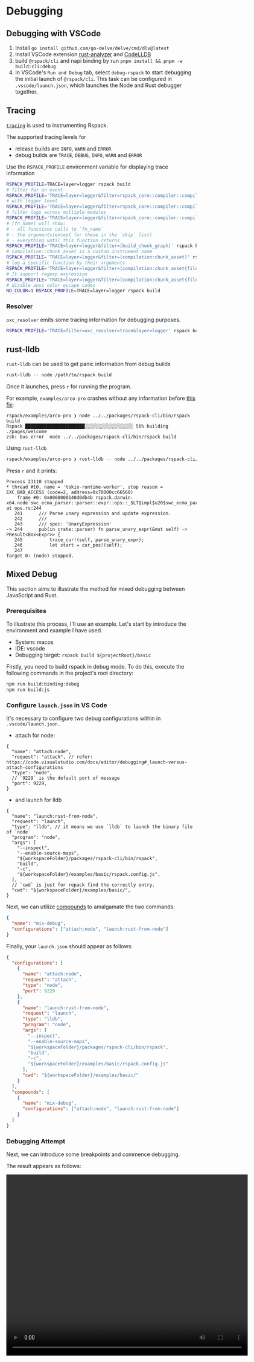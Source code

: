 # Debugging

## Debugging with VSCode

1. Install `go install github.com/go-delve/delve/cmd/dlv@latest`
2. Install VSCode extension [rust-analyzer](https://marketplace.visualstudio.com/items?itemName=rust-lang.rust-analyzer) and [CodeLLDB](https://marketplace.visualstudio.com/items?itemName=vadimcn.vscode-lldb)
3. build `@rspack/cli` and napi binding by run `pnpm install && pnpm -w build:cli:debug`
4. In VSCode's `Run and Debug` tab, select `debug-rspack` to start debugging the initial launch of `@rspack/cli`. This task can be configured in `.vscode/launch.json`, which launches the Node and Rust debugger together.

## Tracing

[`tracing`](https://crates.io/crates/tracing) is used to instrumenting Rspack.

The supported tracing levels for

- release builds are `INFO`, `WARN` and `ERROR`
- debug builds are `TRACE`, `DEBUG`, `INFO`, `WARN` and `ERROR`

Use the `RSPACK_PROFILE` environment variable for displaying trace information

```bash
RSPACK_PROFILE=TRACE=layer=logger rspack build
# filter for an event
RSPACK_PROFILE='TRACE=layer=logger&filter=rspack_core::compiler::compilation' rspack build
# with logger level
RSPACK_PROFILE='TRACE=layer=logger&filter=rspack_core::compiler::compilation=info' rspack build
# filter logs across multiple modules
RSPACK_PROFILE='TRACE=layer=logger&filter=rspack_core::compiler::compilation,rspack_core::build_chunk_graph::code_splitter' rspack build
# [fn_name] will show:
# - all functions calls to `fn_name`
# - the arguments(except for these in the `skip` list)
# - everything until this function returns
RSPACK_PROFILE='TRACE=layer=logger&filter=[build_chunk_graph]' rspack build
# compilation::chunk_asset is a custom instrument name
RSPACK_PROFILE='TRACE=layer=logger&filter=[compilation:chunk_asset]' rspack build
# log a specific function by their arguments
RSPACK_PROFILE='TRACE=layer=logger&filter=[compilation:chunk_asset{filename="main\.js"}]' rspack build
# It support regexp expression
RSPACK_PROFILE='TRACE=layer=logger&filter=[compilation:chunk_asset{filename=".*\.js"}]' rspack build
# disable ansi color escape codes
NO_COLOR=1 RSPACK_PROFILE=TRACE=layer=logger rspack build
```

### Resolver

`oxc_resolver` emits some tracing information for debugging purposes.

```bash
RSPACK_PROFILE='TRACE=filter=oxc_resolver=trace&layer=logger' rspack build
```

## rust-lldb

`rust-lldb` can be used to get panic information from debug builds

```bash
rust-lldb -- node /path/to/rspack build
```

Once it launches, press `r` for running the program.

For example, `examples/arco-pro` crashes without any information before [this fix](https://github.com/web-infra-dev/rspack/pull/3195/files):

```
rspack/examples/arco-pro ❯ node ../../packages/rspack-cli/bin/rspack build
Rspack ██████████████████████░░░░░░░░░░░░░░░░░░ 56% building ./pages/welcome
zsh: bus error  node ../../packages/rspack-cli/bin/rspack build
```

Using `rust-lldb`

```bash
rspack/examples/arco-pro ❯ rust-lldb -- node ../../packages/rspack-cli/bin/rspack build
```

Press `r` and it prints:

```
Process 23110 stopped
* thread #10, name = 'tokio-runtime-worker', stop reason = EXC_BAD_ACCESS (code=2, address=0x70000cc66560)
    frame #0: 0x0000000140d0db4b rspack.darwin-x64.node`swc_ecma_parser::parser::expr::ops::_$LT$impl$u20$swc_ecma_parser..parser..Parser$LT$I$GT$$GT$::parse_unary_expr::h29f49330a806839c(self=0x0000000000000000) at ops.rs:244
   241 	    /// Parse unary expression and update expression.
   242 	    ///
   243 	    /// spec: 'UnaryExpression'
-> 244 	    pub(in crate::parser) fn parse_unary_expr(&mut self) -> PResult<Box<Expr>> {
   245 	        trace_cur!(self, parse_unary_expr);
   246 	        let start = cur_pos!(self);
   247
Target 0: (node) stopped.
```

## Mixed Debug

This section aims to illustrate the method for mixed debugging between JavaScript and Rust.

### Prerequisites

To illustrate this process, I'll use an example. Let's start by introduce the environment and example I have used.

- System: macos
- IDE: vscode
- Debugging target: `rspack build ${projectRoot}/basic`

Firstly, you need to build rspack in debug mode. To do this, execute the following commands in the project's root directory:

```bash
npm run build:binding:debug
npm run build:js
```

### Configure `launch.json` in VS Code

It's necessary to configure two debug configurations within in `.vscode/launch.json.`

- attach for node:

```jsonc
{
  "name": "attach:node",
  "request": "attach", // refer: https://code.visualstudio.com/docs/editor/debugging#_launch-versus-attach-configurations
  "type": "node",
  // `9229` is the default port of message
  "port": 9229,
}
```

- and launch for lldb

```jsonc
{
  "name": "launch:rust-from-node",
  "request": "launch",
  "type": "lldb", // it means we use `lldb` to launch the binary file of `node`
  "program": "node",
  "args": [
    "--inspect",
    "--enable-source-maps",
    "${workspaceFolder}/packages/rspack-cli/bin/rspack",
    "build",
    "-c",
    "${workspaceFolder}/examples/basic/rspack.config.js",
  ],
  // `cwd` is just for repack find the correctly entry.
  "cwd": "${workspaceFolder}/examples/basic/",
}
```

Next, we can utilize [compounds](https://code.visualstudio.com/docs/editor/debugging#_compound-launch-configurations) to amalgamate the two commands:

```json
{
  "name": "mix-debug",
  "configurations": ["attach:node", "launch:rust-from-node"]
}
```

Finally, your `﻿launch.json` should appear as follows:

```json
{
  "configurations": [
    {
      "name": "attach:node",
      "request": "attach",
      "type": "node",
      "port": 9229
    },
    {
      "name": "launch:rust-from-node",
      "request": "launch",
      "type": "lldb",
      "program": "node",
      "args": [
        "--inspect",
        "--enable-source-maps",
        "${workspaceFolder}/packages/rspack-cli/bin/rspack",
        "build",
        "-c",
        "${workspaceFolder}/examples/basic/rspack.config.js"
      ],
      "cwd": "${workspaceFolder}/examples/basic/"
    }
  ],
  "compounds": [
    {
      "name": "mix-debug",
      "configurations": ["attach:node", "launch:rust-from-node"]
    }
  ]
}
```

### Debugging Attempt

Next, we can introduce some breakpoints and commence debugging.

The result appears as follows:

<video width="640" height="480" controls>
  <source src="https://github.com/web-infra-dev/rspack/assets/30187863/106983f7-a59e-4d9e-9001-552f4441d88b" type="video/mp4">
  Your browser does not support the video tag.
</video>
